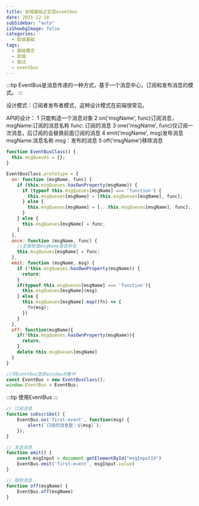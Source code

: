 ```yaml
---
title: 前端基础之实现eventbus
date: 2021-12-10
subSidebar: "auto"
isShowbgImage: false
categories:
  - 前端基础
tags: 
  - 基础概念
  - 前端
  - 面试
  - eventbus
---
```


:::tip
EventBus是消息传递的一种方式，基于一个消息中心，订阅和发布消息的模式。
:::

设计模式：订阅者发布者模式，这种设计模式在前端很常见。

API的设计：
1 只能构造一个消息对象
2 on('msgName', func)订阅消息，msgName:订阅的消息名称 func: 订阅的消息
3 one('msgName', func)仅订阅一次消息，后订阅的会替换前面订阅的消息
4 emit('msgName', msg)发布消息 msgName:消息名称 msg：发布的消息
5 off('msgName')移除消息
```js
function EventBusClass() {
  this.msgQueues = {};
}

EventBusClass.prototype = {
  on: function (msgName, func) {
    if (this.msgQueues.hasOwnProperty(msgName)) {
      if (typeof this.msgQueues[msgName] === 'function') {
        this.msgQueues[msgName] = [this.msgQueues[msgName], func];
      } else {
        this.msgQueues[msgName] = [...this.msgQueues[msgName], func];
      }
    } else {
      this.msgQueues[msgName] = func;
    }
  },
  once: function (msgName, func) {
    //无需检查msgName是否存在
    this.msgQueues[msgName] = func;
  },
  emit: function (msgName, msg) {
    if (!this.msgQueues.hasOwnProperty(msgName)) {
      return;
    }
    if(typeof this.msgQueues[msgName] === 'function'){
      this.msgQueues[msgName](msg)
    } else {
      this.msgQueues[msgName].map((fn) => {
        fn(msg);
      })
    }
  },
  off: function(msgName){
    if(!this.msgQueues.hasOwnProperty(msgName)){
      return;
    }
    delete this.msgQueues[msgName]
  }
}

//将EventBus放到window对象中
const EventBus = new EventBusClass();
window.EventBus = EventBus;
```
:::tip
使用EventBus
:::
```js
// 订阅消息
function subscribe() {
    EventBus.on('first-event', function(msg) {
        alert(`订阅的消息是：${msg}`);
    });
}

// 发送消息
function emit() {
    const msgInput = document.getElementById("msgInputId")
    EventBus.emit('first-event', msgInput.value)
}

// 移除消息
function off(msgName) {
    EventBus.off(msgName)
}
```